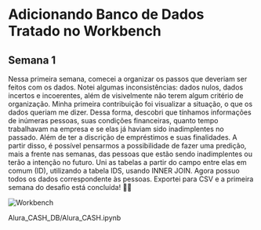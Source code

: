 # Adicionando Banco de Dados Tratado no Workbench 

## Semana 1 

Nessa primeira semana, comecei a organizar os passos que deveriam ser feitos com os dados. Notei algumas inconsistências: 
dados nulos, dados incertos e incoerentes, além de visivelmente não terem algum critério de organização. 
Minha primeira contribuição foi visualizar a situação, o que os dados queriam me dizer. Dessa forma, descobri que tínhamos 
informações de inúmeras pessoas, suas condições financeiras, quanto tempo trabalhavam na empresa e se elas já haviam sido 
inadimplentes no passado. Além de ter a discrição de empréstimos e suas finalidades.
A partir disso, é possível pensarmos a possibilidade de fazer uma predição, mais a frente nas semanas, das pessoas que estão 
sendo inadimplentes ou terão a intenção no futuro.
Uni as tabelas a partir do campo entre elas em comum (ID), utilizando a tabela IDS, usando INNER JOIN. Agora possuo todos os 
dados correspondente às pessoas. Exportei para CSV e a primeira semana do desafio está concluída! 🚀🔥 


![Workbench](https://user-images.githubusercontent.com/72171977/188935290-b10dd28a-c7da-408f-a33b-1a5bf9f1a9c2.png)

Alura_CASH_DB/Alura_CASH.ipynb
